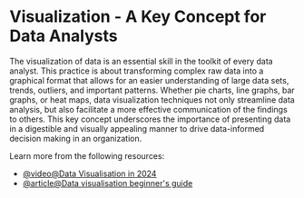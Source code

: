 # Visualization - A Key Concept for Data Analysts

The visualization of data is an essential skill in the toolkit of every data analyst. This practice is about transforming complex raw data into a graphical format that allows for an easier understanding of large data sets, trends, outliers, and important patterns. Whether pie charts, line graphs, bar graphs, or heat maps, data visualization techniques not only streamline data analysis, but also facilitate a more effective communication of the findings to others. This key concept underscores the importance of presenting data in a digestible and visually appealing manner to drive data-informed decision making in an organization.

Learn more from the following resources:

- [@video@Data Visualisation in 2024](https://www.youtube.com/watch?v=loYuxWSsLNc)
- [@article@Data visualisation beginner's guide](https://www.tableau.com/en-gb/learn/articles/data-visualization)